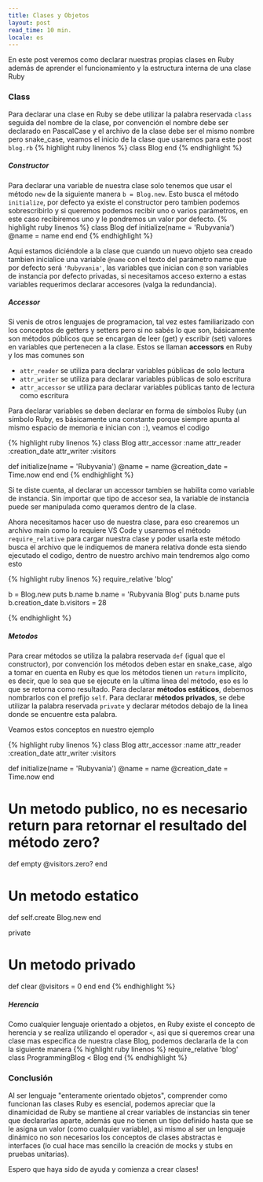```yaml
---
title: Clases y Objetos
layout: post
read_time: 10 min.
locale: es
---
```


En este post veremos como declarar nuestras propias clases en Ruby además de aprender el funcionamiento y la estructura interna de una clase Ruby

### Class

Para declarar una clase en Ruby se debe utilizar la palabra reservada `class` seguida del nombre de la clase, por convención el nombre debe ser declarado en PascalCase y el archivo de la clase debe ser el mismo nombre pero snake_case, veamos el inicio de la clase que usaremos para este post `blog.rb` 
{% highlight ruby linenos %}
class Blog
end
{% endhighlight %}

##### Constructor

Para declarar una variable de nuestra clase solo tenemos que usar el método `new` de la siguiente manera `b = Blog.new`. Esto busca el método `initialize`, por defecto ya existe el constructor pero tambien podemos sobrescribirlo y si queremos podemos recibir uno o varios parámetros, en este caso recibiremos uno y le pondremos un valor por defecto.
{% highlight ruby linenos %}
class Blog
  def initialize(name = 'Rubyvania')
    @name = name
  end
end
{% endhighlight %}

Aqui estamos diciéndole a la clase que cuando un nuevo objeto sea creado tambien inicialice una variable `@name` con el texto del parámetro name que por defecto será `'Rubyvania'`, las variables que inician con `@` son variables de instancia por defecto privadas, si necesitamos acceso externo a estas variables requerimos declarar accesores (valga la redundancia).

##### Accessor

Si venis de otros lenguajes de programacion, tal vez estes familiarizado con los conceptos de getters y setters pero si no sabés lo que son, básicamente son métodos públicos que se encargan de leer (get) y escribir (set) valores en variables que pertenecen a la clase. Estos se llaman **accessors** en Ruby y los mas comunes son
- `attr_reader` se utiliza para declarar variables públicas de solo lectura
- `attr_writer` se utiliza para declarar variables públicas de solo escritura
- `attr_accessor` se utiliza para declarar variables públicas tanto de lectura como escritura

Para declarar variables se deben declarar en forma de símbolos Ruby (un símbolo Ruby, es básicamente una constante porque siempre apunta al mismo espacio de memoria e inician con `:`), veamos el codigo

{% highlight ruby linenos %}
class Blog
  attr_accessor :name
  attr_reader :creation_date
  attr_writer :visitors

  def initialize(name = 'Rubyvania')
    @name = name
    @creation_date = Time.now
  end
end
{% endhighlight %}

Si te diste cuenta, al declarar un accessor tambien se habilita como variable de instancia. Sin importar que tipo de accesor sea, la variable de instancia puede ser manipulada como queramos dentro de la clase.

Ahora necesitamos hacer uso de nuestra clase, para eso crearemos un archivo main como lo requiere VS Code y usaremos el método `require_relative` para cargar nuestra clase y poder usarla este método busca el archivo que le indiquemos de manera relativa donde esta siendo ejecutado el codigo, dentro de nuestro archivo main tendremos algo como esto

{% highlight ruby linenos %}
require_relative 'blog'

b = Blog.new
puts b.name
b.name = 'Rubyvania Blog'
puts b.name
puts b.creation_date
b.visitors = 28

{% endhighlight %}

##### Metodos

Para crear métodos se utiliza la palabra reservada `def` (igual que el constructor), por convención los métodos deben estar en snake_case, algo a tomar en cuenta en Ruby es que los métodos tienen un `return` implícito, es decir, que lo sea que se ejecute en la ultima linea del método, eso es lo que se retorna como resultado.
Para declarar **métodos estáticos**, debemos nombrarlos con el prefijo `self`.
Para declarar **métodos privados**, se debe utilizar la palabra reservada `private` y declarar métodos debajo de la linea donde se encuentre esta palabra.

Veamos estos conceptos en nuestro ejemplo

{% highlight ruby linenos %}
class Blog
  attr_accessor :name
  attr_reader :creation_date
  attr_writer :visitors

  def initialize(name = 'Rubyvania')
    @name = name
    @creation_date = Time.now
  end

  # Un metodo publico, no es necesario return para retornar el resultado del método zero?
  def empty
    @visitors.zero?
  end

  # Un metodo estatico
  def self.create
    Blog.new
  end

  private

  # Un metodo privado
  def clear
    @visitors = 0
  end
end
{% endhighlight %}

##### Herencia

Como cualquier lenguaje orientado a objetos, en Ruby existe el concepto de herencia y se realiza utilizando el operador `<`, asi que si queremos crear una clase mas especifica de nuestra clase Blog, podemos declararla de la con la siguiente manera
{% highlight ruby linenos %}
require_relative 'blog'
class ProgrammingBlog < Blog
end
{% endhighlight %}

### Conclusión

Al ser lenguaje "enteramente orientado objetos", comprender como funcionan las clases Ruby es esencial, podemos apreciar que la dinamicidad de Ruby se mantiene al crear variables de instancias sin tener que declararlas aparte, además que no tienen un tipo definido hasta que se le asigna un valor (como cualquier variable), asi mismo al ser un lenguaje dinámico no son necesarios los conceptos de clases abstractas e interfaces (lo cual hace mas sencillo la creación de mocks y stubs en pruebas unitarias).

Espero que haya sido de ayuda y comienza a crear clases!